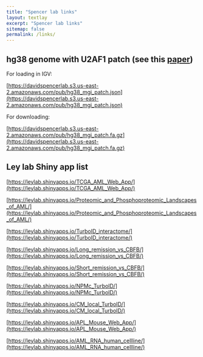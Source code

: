 ```yaml
---
title: "Spencer lab links"
layout: textlay
excerpt: "Spencer lab links"
sitemap: false
permalink: /links/
---
```


## hg38 genome with U2AF1 patch (see this [paper](https://pubmed.ncbi.nlm.nih.gov/35041928/))

For loading in IGV:

[https://davidspencerlab.s3.us-east-2.amazonaws.com/pub/hg38_mgi_patch.json](https://davidspencerlab.s3.us-east-2.amazonaws.com/pub/hg38_mgi_patch.json)

For downloading:

[https://davidspencerlab.s3.us-east-2.amazonaws.com/pub/hg38_mgi_patch.fa.gz](https://davidspencerlab.s3.us-east-2.amazonaws.com/pub/hg38_mgi_patch.fa.gz)


## Ley lab Shiny app list

[https://leylab.shinyapps.io/TCGA_AML_Web_App/](https://leylab.shinyapps.io/TCGA_AML_Web_App/)

[https://leylab.shinyapps.io/Proteomic_and_Phosphoproteomic_Landscapes_of_AML/](https://leylab.shinyapps.io/Proteomic_and_Phosphoproteomic_Landscapes_of_AML/)

[https://leylab.shinyapps.io/TurboID_interactome/](https://leylab.shinyapps.io/TurboID_interactome/)

[https://leylab.shinyapps.io/Long_remission_vs_CBFB/](https://leylab.shinyapps.io/Long_remission_vs_CBFB/)

[https://leylab.shinyapps.io/Short_remission_vs_CBFB/](https://leylab.shinyapps.io/Short_remission_vs_CBFB/)

[https://leylab.shinyapps.io/NPMc_TurboID/](https://leylab.shinyapps.io/NPMc_TurboID/)

[https://leylab.shinyapps.io/CM_local_TurboID/](https://leylab.shinyapps.io/CM_local_TurboID/)

[https://leylab.shinyapps.io/APL_Mouse_Web_App/](https://leylab.shinyapps.io/APL_Mouse_Web_App/)

[https://leylab.shinyapps.io/AML_RNA_human_cellline/](https://leylab.shinyapps.io/AML_RNA_human_cellline/)

